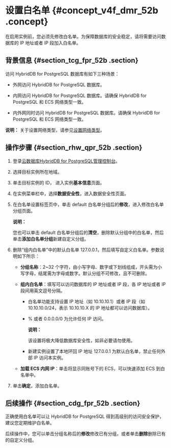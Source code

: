 # 设置白名单 {#concept_v4f_dmr_52b .concept}

在启用实例前，您必须先修改白名单。为保障数据库的安全稳定，请将需要访问数据库的 IP 地址或者 IP 段加入白名单。

## 背景信息 {#section_tcg_fpr_52b .section}

访问 HybridDB for PostgreSQL 数据库有如下三种场景：

-   外网访问 HybridDB for PostgreSQL 数据库。

-   内网访问 HybridDB for PostgreSQL 数据库。请确保 HybridDB for PostgreSQL 和 ECS 网络类型一致。

-   内外网同时访问 HybridDB for PostgreSQL 数据库。请确保 HybridDB for PostgreSQL 和 ECS 网络类型一致。


**说明：** 关于设置网络类型，请参见[设置网络类型](cn.zh-CN/快速入门/配置实例/设置网络类型.md#)。

## 操作步骤 {#section_rhw_qpr_52b .section}

1.  登录[云数据库HybridDB for PostgreSQL管理控制台](https://gpdb.console.aliyun.com)。
2.  选择目标实例所在地域。
3.  单击目标实例的 ID， 进入实例**基本信息**页面。
4.  在实例菜单栏中，选择**数据安全性**，进入数据安全性页面。

5.  在白名单设置标签页中，单击 default 白名单分组后的**修改**，进入修改白名单分组页面。

    **说明：** 

    您也可以单击 default 白名单分组后的**清空**，删除默认分组中的白名单，然后单击**添加白名单分组**新建自定义分组。

6.  删除“组内白名单”中的默认白名单 127.0.0.1，然后填写自定义白名单。参数说明如下所示：
    -   **分组名称**：2~32 个字符，由小写字母、数字或下划线组成，开头需为小写字母，结尾需为字母或数字。默认分组不可修改，且不可删除。

    -   **组内白名单**：填写可以访问数据库的 IP 地址或者 IP 段，各 IP 地址或者 IP 段间用英文逗号分隔。

        -   白名单功能支持设置 IP 地址（如 10.10.10.1）或者 IP 段（如 10.10.10.0/24，表示 10.10.10.X 的 IP 地址都可以访问数据库）。

        -   % 或者 0.0.0.0/0 为允许任何 IP 访问。

            **说明：** 

            该设置将极大降低数据库安全性，如非必要请勿使用。

        -   新建实例设置了本地环回 IP 地址 127.0.0.1 为默认白名单，禁止任何外部 IP 访问本实例。

    -   **加载 ECS 内网 IP**：单击将显示同账号下的 ECS，可以快速添加 ECS 到白名单中。

7.  单击**确定**，添加白名单。

## 后续操作 {#section_cdg_fpr_52b .section}

正确使用白名单可以让 HybridDB for PostgreSQL 得到高级别的访问安全保护，建议您定期维护白名单。

后续操作中，您可以单击分组名称后的**修改**修改已有分组，或者单击**删除**删除已有的自定义分组。

